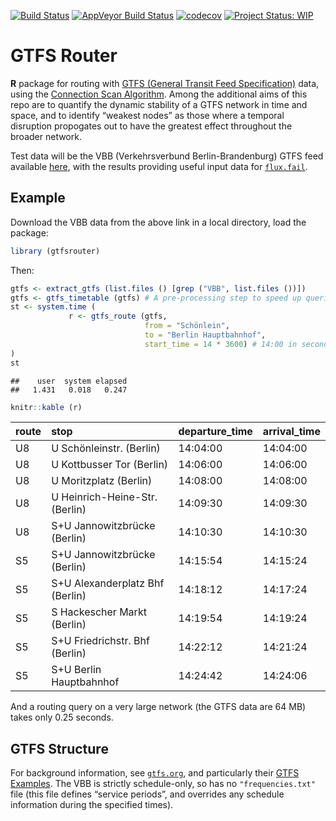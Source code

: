 [![Build
Status](https://travis-ci.org/ATFutures/gtfs-router.svg)](https://travis-ci.org/ATFutures/gtfs-router)
[![AppVeyor Build
Status](https://ci.appveyor.com/api/projects/status/github/ATFutures/gtfs-router?branch=master&svg=true)](https://ci.appveyor.com/project/ATFutures/gtfs-router)
[![codecov](https://codecov.io/gh/ATFutures/gtfs-router/branch/master/graph/badge.svg)](https://codecov.io/gh/ATFutures/gtfs-router)
[![Project Status:
WIP](https://www.repostatus.org/badges/latest/wip.svg)](https://www.repostatus.org/#wip)

# GTFS Router

**R** package for routing with [GTFS (General Transit Feed
Specification)](https://developers.google.com/transit/gtfs/) data, using
the [Connection Scan Algorithm](https://arxiv.org/abs/1703.05997). Among
the additional aims of this repo are to quantify the dynamic stability
of a GTFS network in time and space, and to identify “weakest nodes” as
those where a temporal disruption propogates out to have the greatest
effect throughout the broader network.

Test data will be the VBB (Verkehrsverbund Berlin-Brandenburg) GTFS feed
available
[here](https://daten.berlin.de/datensaetze/vbb-fahrplandaten-gtfs), with
the results providing useful input data for
[`flux.fail`](https://flux.fail).

## Example

Download the VBB data from the above link in a local directory, load the
package:

``` r
library (gtfsrouter)
```

Then:

``` r
gtfs <- extract_gtfs (list.files () [grep ("VBB", list.files ())])
gtfs <- gtfs_timetable (gtfs) # A pre-processing step to speed up queries
st <- system.time (
             r <- gtfs_route (gtfs,
                              from = "Schönlein",
                              to = "Berlin Hauptbahnhof",
                              start_time = 14 * 3600) # 14:00 in seconds
)
st
```

    ##    user  system elapsed 
    ##   1.431   0.018   0.247

``` r
knitr::kable (r)
```

| route | stop                            | departure\_time | arrival\_time |
| :---- | :------------------------------ | :-------------- | :------------ |
| U8    | U Schönleinstr. (Berlin)        | 14:04:00        | 14:04:00      |
| U8    | U Kottbusser Tor (Berlin)       | 14:06:00        | 14:06:00      |
| U8    | U Moritzplatz (Berlin)          | 14:08:00        | 14:08:00      |
| U8    | U Heinrich-Heine-Str. (Berlin)  | 14:09:30        | 14:09:30      |
| U8    | S+U Jannowitzbrücke (Berlin)    | 14:10:30        | 14:10:30      |
| S5    | S+U Jannowitzbrücke (Berlin)    | 14:15:54        | 14:15:24      |
| S5    | S+U Alexanderplatz Bhf (Berlin) | 14:18:12        | 14:17:24      |
| S5    | S Hackescher Markt (Berlin)     | 14:19:54        | 14:19:24      |
| S5    | S+U Friedrichstr. Bhf (Berlin)  | 14:22:12        | 14:21:24      |
| S5    | S+U Berlin Hauptbahnhof         | 14:24:42        | 14:24:06      |

And a routing query on a very large network (the GTFS data are 64 MB)
takes only 0.25 seconds.

## GTFS Structure

For background information, see [`gtfs.org`](http://gtfs.org), and
particularly their [GTFS
Examples](https://docs.google.com/document/d/16inL5BVcM1aU-_DcFJay_tC6Ni0wPa0nvQEstueG5k4/edit).
The VBB is strictly schedule-only, so has no `"frequencies.txt"` file
(this file defines “service periods”, and overrides any schedule
information during the specified times).
